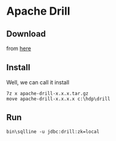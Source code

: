 # Apache Drill

## Download
  from [here][1]

## Install
 Well, we can call it install

    7z x apache-drill-x.x.x.tar.gz
    move apache-drill-x.x.x.x c:\hdp\drill

## Run

    bin\sqlline -u jdbc:drill:zk=local






[1]: http://drill.apache.org "Apache Drill"

